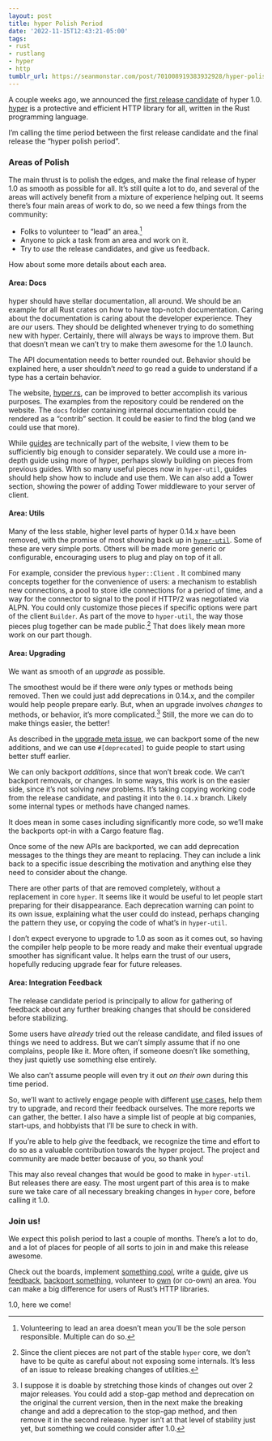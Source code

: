 ```yaml
---
layout: post
title: hyper Polish Period
date: '2022-11-15T12:43:21-05:00'
tags:
- rust
- rustlang
- hyper
- http
tumblr_url: https://seanmonstar.com/post/701008919383932928/hyper-polish-period
---
```

A couple weeks ago, we announced the [first release candidate](https://seanmonstar.com/blog/hyper-v100-rc1/) of hyper 1.0. [hyper](https://hyper.rs) is a protective and efficient HTTP library for all, written in the Rust programming language.

I’m calling the time period between the first release candidate and the final release the “hyper polish period”.

### Areas of Polish

The main thrust is to polish the edges, and make the final release of hyper 1.0 as smooth as possible for all. It’s still quite a lot to do, and several of the areas will actively benefit from a mixture of experience helping out. It seems there’s four main areas of work to do, so we need a few things from the community:

- Folks to volunteer to “lead” an area.[^1]
- Anyone to pick a task from an area and work on it.
- Try to _use_ the release candidates, and give us feedback.

How about some more details about each area.

#### Area: Docs

hyper should have stellar documentation, all around. We should be an example for all Rust crates on how to have top-notch documentation. Caring about the documentation is caring about the developer experience. They are _our_ users. They should be delighted whenever trying to do something new with hyper. Certainly, there will always be ways to improve them. But that doesn’t mean we can’t try to make them awesome for the 1.0 launch.

The API documentation needs to better rounded out. Behavior should be explained here, a user shouldn’t _need_ to go read a guide to understand if a type has a certain behavior.

The website, [hyper.rs](https://hyper.rs), can be improved to better accomplish its various purposes. The examples from the repository could be rendered on the website. The `docs` folder containing internal documentation could be rendered as a “contrib” section. It could be easier to find the blog (and we could use that more).

While [guides](https://hyper.rs/guides) are technically part of the website, I view them to be sufficiently big enough to consider separately. We could use a more in-depth guide using more of hyper, perhaps slowly building on pieces from previous guides. WIth so many useful pieces now in `hyper-util`, guides should help show how to include and use them. We can also add a Tower section, showing the power of adding Tower middleware to your server of client.

#### Area: Utils

Many of the less stable, higher level parts of hyper 0.14.x have been removed, with the promise of most showing back up in [`hyper-util`](https://github.com/hyperium/hyper-util). Some of these are very simple ports. Others will be made more generic or configurable, encouraging users to plug and play on top of it all.

For example, consider the previous `hyper::Client` . It combined many concepts together for the convenience of users: a mechanism to establish new connections, a pool to store idle connections for a period of time, and a way for the connector to signal to the pool if HTTP/2 was negotiated via ALPN. You could only customize those pieces if specific options were part of the client `Builder`. As part of the move to `hyper-util`, the way those pieces plug together can be made public.[^2] That does likely mean more work on our part though.

#### Area: Upgrading

We want as smooth of an _upgrade_ as possible.

The smoothest would be if there were _only_ types or methods being removed. Then we could just add deprecations in 0.14.x, and the compiler would help people prepare early. But, when an upgrade involves _changes_ to methods, or behavior, it’s more complicated.[^3] Still, the more we can do to make things easier, the better!

As described in the [upgrade meta issue](https://github.com/hyperium/hyper/issues/3052), we can backport some of the new additions, and we can use `#[deprecated]` to guide people to start using better stuff earlier.

We can only backport _additions_, since that won’t break code. We can’t backport removals, or changes. In some ways, this work is on the easier side, since it’s not solving _new_ problems. It’s taking copying working code from the release candidate, and pasting it into the `0.14.x` branch. Likely some internal types or methods have changed names.

It does mean in some cases including significantly more code, so we’ll make the backports opt-in with a Cargo feature flag.

Once some of the new APIs are backported, we can add deprecation messages to the things they are meant to replacing. They can include a link back to a specific issue describing the motivation and anything else they need to consider about the change.

There are other parts of that are removed completely, without a replacement in core `hyper`. It seems like it would be useful to let people start preparing for their disappearance. Each deprecation warning can point to its own issue, explaining what the user could do instead, perhaps changing the pattern they use, or copying the code of what’s in `hyper-util`.

I don’t expect everyone to upgrade to 1.0 as soon as it comes out, so having the compiler help people to be more ready and make their eventual upgrade smoother has significant value. It helps earn the trust of our users, hopefully reducing upgrade fear for future releases.

#### Area: Integration Feedback

The release candidate period is principally to allow for gathering of feedback about any further breaking changes that should be considered before stabilizing.

Some users have _already_ tried out the release candidate, and filed issues of things we need to address. But we can’t simply assume that if no one complains, people like it. More often, if someone doesn’t like something, they just quietly use something else entirely.

We also can’t assume people will even try it out _on their own_ during this time period.

So, we’ll want to actively engage people with different [use cases](https://github.com/hyperium/hyper/blob/v1.0.0-rc.1/docs/VISION.md#use-cases), help them try to upgrade, and record their feedback ourselves. The more reports we can gather, the better. I also have a simple list of people at big companies, start-ups, and hobbyists that I’ll be sure to check in with.

If you’re able to help _give_ the feedback, we recognize the time and effort to do so as a valuable contribution towards the hyper project. The project and community are made better because of you, so thank you!

This may also reveal changes that would be good to make in `hyper-util`. But releases there are easy. The most urgent part of this area is to make sure we take care of all necessary breaking changes in `hyper` core, before calling it 1.0.

### Join us!

We expect this polish period to last a couple of months. There’s a lot to do, and a lot of places for people of all sorts to join in and make this release awesome.

Check out the boards, implement [something cool](https://github.com/orgs/hyperium/projects/1/views/7), write a [guide](https://github.com/orgs/hyperium/projects/1/views/8), give us [feedback](https://github.com/hyperium/hyper/issues), [backport something](https://github.com/orgs/hyperium/projects/1/views/9), volunteer to [own](https://discord.gg/kkwpueZ) (or co-own) an area. You can make a big difference for users of Rust’s HTTP libraries.

1.0, here we come!



[^1]: Volunteering to lead an area doesn’t mean you’ll be the sole person responsible. Multiple can do so.

[^2]: Since the client pieces are not part of the stable `hyper` core, we don’t have to be quite as careful about not exposing some internals. It’s less of an issue to release breaking changes of utilities.

[^3]: I suppose it is doable by stretching those kinds of changes out over 2 major releases. You could add a stop-gap method and deprecation on the original the current version, then in the next make the breaking change and add a deprecation to the stop-gap method, and then remove it in the second release. hyper isn’t at that level of stability just yet, but something we could consider after 1.0.


